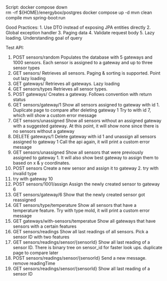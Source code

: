 Script:
docker compose down                         
rm -rf ${HOME}/energybox/postgres
docker compose up -d 
mvn clean compile
mvn spring-boot:run


Good Practices:
    1. Use DTO instead of exposing JPA entities directly
    2. Global exception handler
    3. Paging data
    4. Validate request body
    5. Lazy loading. Understanding goal of query



Test API:

1. POST sensors/random
    Populates the database with 5 gateways and 1000 sensors. Each sensor is assigned to a gateway and up to three sensor types
2. GET sensors/
   Retrieves all sensors. Paging & sorting is supported. Point out lazy loading
3. GET gateways/
    Retrieves all gateways. Lazy loading
4. GET sensors/types
    Retrieves all sensor types.
5. POST gateways/
   Creates a gateway. Follows convention with return status
6. GET sensors/gateway/1
    Show all sensors assigned to gateway with id 1. Duplicate page to compare after deleting gateway 1
    Try to with id 7, which will show a custom error message
7. GET sensors/unassigned
    Show all sensors without an assigned gateway with a suggested gateway. At this point, it will show none since there is no sensors without a gateway
8. DELETE gateways/1
    Delete gateway with id 1 and unassign all sensors assigned to gateway 1
    Call the api again, it will print a custom error message
9. GET sensors/unassigned
    Show all sensors that were previously assigned to gateway 1. It will also show best gateway to assign them to based on x & y coordinates.
10. POST sensors
    Create a new sensor and assign it to gateway 2. 
    try with invalid type
11. try with gateway 10
11. POST sensors/1001/assign
    Assign the newly created sensor to gateway 6
12. GET sensors/gateway/6
    Show that the newly created sensor got reassigned
13. GET sensors/type/temperature
    Show all sensors that have a temperature feature.
    Try with type mold, it will print a custom error message
14. GET gateways/with-sensors/temperatue
    Show all gateways that have sensors with a certain features
15. GET sensors/readings
    Show all last readings of all sensors. Pick a sensor ID with two features
16. GET sensors/readings/sensor/{sensorId}
    Show all last reading of a sensor ID. There is binary tree on sensor_id for faster look ups. duplicate page to compare later
17. POST sensors/readings/sensor/{sensorId}
    Send a new message. remove readingTime
18. GET sensors/readings/sensor/{sensorId}
    Show all last reading of a sensor ID
    
